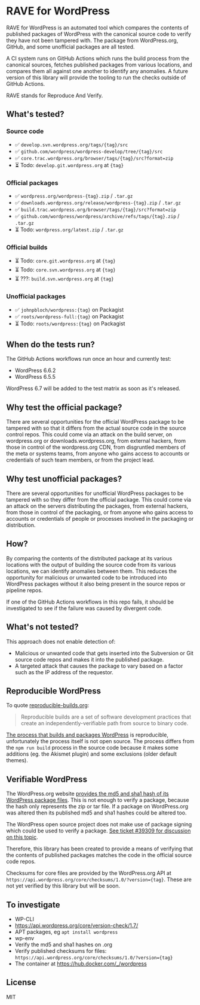 # RAVE for WordPress

RAVE for WordPress is an automated tool which compares the contents of published packages of WordPress with the canonical source code to verify they have not been tampered with. The package from WordPress.org, GitHub, and some unofficial packages are all tested.

A CI system runs on GitHub Actions which runs the build process from the canonical sources, fetches published packages from various locations, and compares them all against one another to identify any anomalies. A future version of this library will provide the tooling to run the checks outside of GitHub Actions.

RAVE stands for Reproduce And Verify.

## What's tested?

### Source code

* ✅ `develop.svn.wordpress.org/tags/{tag}/src`
* ✅ `github.com/wordpress/wordpress-develop/tree/{tag}/src`
* ✅ `core.trac.wordpress.org/browser/tags/{tag}/src?format=zip`
* ⏳ Todo: `develop.git.wordpress.org` at `{tag}`

### Official packages

* ✅ `wordpress.org/wordpress-{tag}.zip` / `.tar.gz`
* ✅ `downloads.wordpress.org/release/wordpress-{tag}.zip` / `.tar.gz`
* ✅ `build.trac.wordpress.org/browser/tags/{tag}/src?format=zip`
* ✅ `github.com/wordpress/wordpress/archive/refs/tags/{tag}.zip` / `.tar.gz`
* ⏳ Todo: `wordpress.org/latest.zip` / `.tar.gz`

### Official builds

* ⏳ Todo: `core.git.wordpress.org` at `{tag}`
* ⏳ Todo: `core.svn.wordpress.org` at `{tag}`
* ⏳ ???: `build.svn.wordpress.org` at `{tag}`

### Unofficial packages

* ✅ `johnpbloch/wordpress:{tag}` on Packagist
* ✅ `roots/wordpress-full:{tag}` on Packagist
* ⏳ Todo: `roots/wordpress:{tag}` on Packagist

## When do the tests run?

The GitHub Actions workflows run once an hour and currently test:

* WordPress 6.6.2
* WordPress 6.5.5

WordPress 6.7 will be added to the test matrix as soon as it's released.

## Why test the official package?

There are several opportunities for the official WordPress package to be tampered with so that it differs from the actual source code in the source control repos. This could come via an attack on the build server, on wordpress.org or downloads.wordpress.org, from external hackers, from those in control of the wordpress.org CDN, from disgruntled members of the meta or systems teams, from anyone who gains access to accounts or credentials of such team members, or from the project lead.

## Why test unofficial packages?

There are several opportunities for unofficial WordPress packages to be tampered with so they differ from the official package. This could come via an attack on the servers distributing the packages, from external hackers, from those in control of the packaging, or from anyone who gains access to accounts or credentials of people or processes involved in the packaging or distribution.

## How?

By comparing the contents of the distributed package at its various locations with the output of building the source code from its various locations, we can identify anomalies between them. This reduces the opportunity for malicious or unwanted code to be introduced into WordPress packages without it also being present in the source repos or pipeline repos.

If one of the GitHub Actions workflows in this repo fails, it should be investigated to see if the failure was caused by divergent code.

## What's not tested?

This approach does not enable detection of:

* Malicious or unwanted code that gets inserted into the Subversion or Git source code repos and makes it into the published package.
* A targeted attack that causes the package to vary based on a factor such as the IP address of the requestor.

## Reproducible WordPress

To quote [reproducible-builds.org](https://reproducible-builds.org/):

> Reproducible builds are a set of software development practices that create an independently-verifiable path from source to binary code.

[The process that builds and packages WordPress](https://build.trac.wordpress.org/timeline) is reproducible, unfortunately the process itself is not open source. The process differs from the `npm run build` process in the source code because it makes some additions (eg. the Akismet plugin) and some exclusions (older default themes).

## Verifiable WordPress

The WordPress.org website [provides the md5 and sha1 hash of its WordPress package files](https://wordpress.org/download/releases/). This is not enough to verify a package, because the hash only represents the zip or tar file. If a package on WordPress.org was altered then its published md5 and sha1 hashes could be altered too.

The WordPress open source project does not make use of package signing which could be used to verify a package. [See ticket #39309 for discussion on this topic](https://core.trac.wordpress.org/ticket/39309).

Therefore, this library has been created to provide a means of verifying that the contents of published packages matches the code in the official source code repos.

Checksums for core files are provided by the WordPress.org API at `https://api.wordpress.org/core/checksums/1.0/?version={tag}`. These are not yet verified by this library but will be soon.

## To investigate

* WP-CLI
* https://api.wordpress.org/core/version-check/1.7/
* APT packages, eg `apt install wordpress`
* wp-env
* Verify the md5 and sha1 hashes on .org
* Verify published checksums for files: `https://api.wordpress.org/core/checksums/1.0/?version={tag}`
* The container at https://hub.docker.com/_/wordpress

## License

MIT

